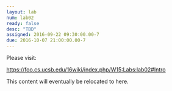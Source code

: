 ```yaml
---
layout: lab
num: lab02
ready: false
desc: "TBD"
assigned: 2016-09-22 09:30:00.00-7
due: 2016-10-07 21:00:00.00-7
---
```


Please visit:

<https://foo.cs.ucsb.edu/16wiki/index.php/W15:Labs:lab02#Intro>

This content will eventually be relocated to here.